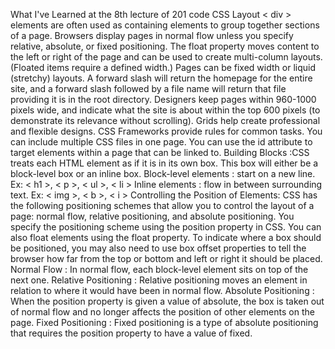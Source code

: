 What I've Learned at the 8th lecture of 201 code
CSS Layout
< div > elements are often used as containing elements to group together sections of a page.
Browsers display pages in normal flow unless you specify relative, absolute, or fixed positioning.
The float property moves content to the left or right of the page and can be used to create multi-column layouts. (Floated items require a defined width.)
Pages can be fixed width or liquid (stretchy) layouts.
A forward slash will return the homepage for the entire site, and a forward slash followed by a file name will return that file providing it is in the root directory.
Designers keep pages within 960-1000 pixels wide, and indicate what the site is about within the top 600 pixels (to demonstrate its relevance without scrolling).
Grids help create professional and flexible designs.
CSS Frameworks provide rules for common tasks.
You can include multiple CSS files in one page.
You can use the id attribute to target elements within a page that can be linked to.
Building Blocks :CSS treats each HTML element as if it is in its own box. This box will either be a block-level box or an inline box.
Block-level elements : start on a new line. Ex: < h1 >, < p >, < ul >, < li >
Inline elements : flow in between surrounding text. Ex: < img >, < b >, < i >
Controlling the Position of Elements: CSS has the following positioning schemes that allow you to control the layout of a page: normal flow, relative positioning, and absolute positioning. You specify the positioning scheme using the position property in CSS. You can also float elements using the float property.
To indicate where a box should be positioned, you may also need to use box offset properties to tell the browser how far from the top or bottom and left or right it should be placed.
Normal Flow : In normal flow, each block-level element sits on top of the next one.
Relative Positioning : Relative positioning moves an element in relation to where it would have been in normal flow.
Absolute Positioning : When the position property is given a value of absolute, the box is taken out of normal flow and no longer affects the position of other elements on the page.
Fixed Positioning : Fixed positioning is a type of absolute positioning that requires the position property to have a value of fixed.

